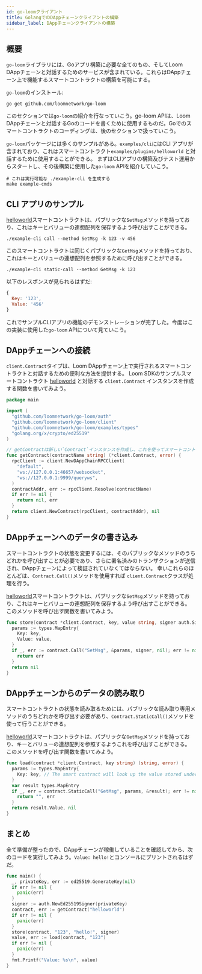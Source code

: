 ```yaml
---
id: go-loomクライアント
title: GolangでのDAppチェーンクライアントの構築
sidebar_label: DAppチェーンクライアントの構築
---
```

## 概要

`go-loom`ライブラリには、Goアプリ構築に必要な全てのもの、そしてLoom DAppチェーンと対話するためのサービスが含まれている。これらはDAppチェーン上で機能するスマートコントラクトの構築を可能にする。

`go-loom`のインストール:

```shell
go get github.com/loomnetwork/go-loom
```

このセクションでは`go-loom`の紹介を行なっていこう。go-loom APIは、Loom DAppチェーンと対話するGoのコードを書くために使用するものだ。Goでのスマートコントラクトのコーディングは、後のセクションで扱っていこう。

`go-loom`パッケージには多くのサンプルがある。`examples/cli`にはCLI アプリが含まれており、これはスマートコントラクト`examples/plugins/helloworld` と対話するために使用することができる。 まずはCLIアプリの構築及びテスト運用からスタートし、その後構築に使用した`go-loom` APIを紹介していこう。

```shell
# これは実行可能な ./example-cli を生成する
make example-cmds
```

## CLI アプリのサンプル

[helloworld](https://github.com/loomnetwork/go-loom/blob/master/examples/plugins/helloworld/helloworld.go)スマートコントラクトは、パブリックな`SetMsg`メソッドを持っており、これはキーとバリューの連想配列を保存するよう呼び出すことができる。

```shell
./example-cli call --method SetMsg -k 123 -v 456
```

このスマートコントラクトは同じくパブリックな`GetMsg`メソッドを持っており、これはキーとバリューの連想配列を参照するために呼び出すことができる。

```shell
./example-cli static-call --method GetMsg -k 123
```

以下のレスポンスが見られるはずだ:

```js
{
  Key: '123',
  Value: '456'
}
```

これでサンプルCLIアプリの機能のデモンストレーションが完了した。今度はこの実装に使用した`go-loom` APIについて見ていこう。

## DAppチェーンへの接続

`client.Contract`タイプは、Loom DAppチェーン上で実行されるスマートコントラクトと対話するための便利な方法を提供する。 Loom SDKのサンプルスマートコントラクト [helloworld](https://github.com/loomnetwork/go-loom/blob/master/examples/plugins/helloworld/helloworld.go) と対話する `client.Contract` インスタンスを作成する関数を書いてみよう。

```go
package main

import (
  "github.com/loomnetwork/go-loom/auth"
  "github.com/loomnetwork/go-loom/client"
  "github.com/loomnetwork/go-loom/examples/types"
  "golang.org/x/crypto/ed25519"
)

// getContractは新しい`Contract`インスタンスを作成し、これを使ってスマートコントラクトとの対話が行える。
func getContract(contractName string) (*client.Contract, error) {
  rpcClient := client.NewDAppChainRPCClient(
    "default",
    "ws://127.0.0.1:46657/websocket",
    "ws://127.0.0.1:9999/queryws",
  )
  contractAddr, err := rpcClient.Resolve(contractName)
  if err != nil {
    return nil, err
  }
  return client.NewContract(rpcClient, contractAddr), nil
}
```

## DAppチェーンへのデータの書き込み

スマートコントラクトの状態を変更するには、そのパブリックなメソッドのうちどれかを呼び出すことが必要であり、さらに署名済みのトランザクションが送信され、DAppチェーンによって検証されていなくてはならない。 幸いこれらのほとんどは、`Contract.Call()`メソッドを使用すれば `client.Contract`クラスが処理を行う。

[helloworld](https://github.com/loomnetwork/go-loom/blob/master/examples/plugins/helloworld/helloworld.go)スマートコントラクトは、パブリックな`SetMsg`メソッドを持っており、これはキーとバリューの連想配列を保存するよう呼び出すことができる。 このメソッドを呼び出す関数を書いてみよう。

```go
func store(contract *client.Contract, key, value string, signer auth.Signer) error {
  params := types.MapEntry{
    Key: key,
    Value: value,
  }
  if _, err := contract.Call("SetMsg", &params, signer, nil); err != nil {
    return err
  }
  return nil
}

```

## DAppチェーンからのデータの読み取り

スマートコントラクトの状態を読み取るためには、パブリックな読み取り専用メソッドのうちどれかを呼び出す必要があり、`Contract.StaticCall()`メソッドを使って行うことができる。

[helloworld](https://github.com/loomnetwork/go-loom/blob/master/examples/plugins/helloworld/helloworld.go)スマートコントラクトは、パブリックな`GetMsg`メソッドを持っており、キーとバリューの連想配列を参照するようこれを呼び出すことができる。 このメソッドを呼び出す関数を書いてみよう。

```go
func load(contract *client.Contract, key string) (string, error) {
  params := types.MapEntry{
    Key: key, // The smart contract will look up the value stored under this key.
  }
  var result types.MapEntry
  if _, err = contract.StaticCall("GetMsg", params, &result); err != nil {
    return "", err
  }
  return result.Value, nil
}
```

## まとめ

全て準備が整ったので、DAppチェーンが稼働していることを確認してから、次のコードを実行してみよう。`Value: hello!`とコンソールにプリントされるはずだ。

```go
func main() {
  _, privateKey, err := ed25519.GenerateKey(nil)
  if err != nil {
    panic(err)
  }
  signer := auth.NewEd25519Signer(privateKey)
  contract, err := getContract("helloworld")
  if err != nil {
    panic(err)
  }
  store(contract, "123", "hello!", signer)
  value, err := load(contract, "123")
  if err != nil {
    panic(err)
  }
  fmt.Printf("Value: %s\n", value)
}
```